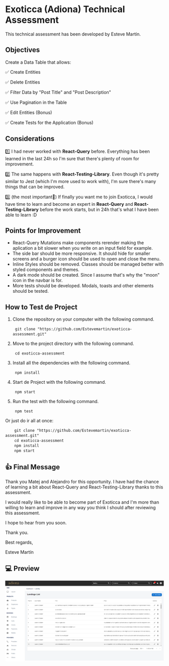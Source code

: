 # Exoticca (Adiona) Technical Assessment

This technical assessment has been developed by Esteve Martín.

## Objectives

Create a Data Table that allows:

  :white_check_mark: Create Entities

  :white_check_mark: Delete Entities

  :white_check_mark: Filter Data by "Post Title" and "Post Description"

  :white_check_mark: Use Pagination in the Table

  :white_check_mark: Edit Entities (Bonus)

  :white_check_mark: Create Tests for the Application (Bonus)

## Considerations

:one: I had never worked with <b>React-Query</b> before. Everything has been learned in the last 24h so I'm sure that there's plenty of room for improvement.

:two: The same happens with <b>React-Testing-Library</b>. Even though it's pretty similar to Jest (which I'm more used to work with), I'm sure there's many things that can be improved.

:three: (the most important:triangular_flag_on_post:) If finally you want me to join Exoticca, I would have time to learn and become an expert in <b>React-Query</b> and <b>React-Testing-Library</b> before the work starts, but in 24h that's what I have been able to learn :D

## Points for Improvement

- React-Query Mutations make components rerender making the aplication a bit slower when you write on an input field for example.
- The side bar should be more responsive. It should hide for smaller screens and a burger icon should be used to open and close the menu.
- Inline Styles should be removed. Classes should be managed better with styled components and themes. 
- A dark mode should be created. Since I assume that's why the "moon" icon in the navbar is for.
- More tests should be developed. Modals, toasts and other elements should be tested.

## How to Test de Project

1) Clone the repository on your computer with the following command.

        git clone "https://github.com/Estevemartin/exoticca-assessment.git"

2) Move to the project directory with the following command.

        cd exoticca-assessment

3) Install all the dependencies with the following command.

        npm install

4) Start de Project with the following command.

        npm start

5) Run the test with the following command.

        npm test

Or just do ir all at once:

        git clone "https://github.com/Estevemartin/exoticca-assessment.git"
        cd exoticca-assessment
        npm install
        npm start

## :thumbsup: Final Message

Thank you Matej and Alejandro for this opportunity. I have had the chance of learning a bit about React-Query and React-Testing-Library thanks to this assessment. 

I would really like to be able to become part of Exoticca and I'm more than willing to learn and improve in any way you think I should after reviewing this assessment.

I hope to hear from you soon.

Thank you.

Best regards,

Esteve Martín

## :computer: Preview

![This is a Preview](https://github.com/Estevemartin/exoticca-assessment/blob/main/public/preview.png?raw=true)




